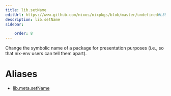 ```yaml
---
title: lib.setName
editUrl: https://www.github.com/nixos/nixpkgs/blob/master/undefined#L35C13
description: lib.setName
sidebar:

    order: 8
---
```


Change the symbolic name of a package for presentation purposes
(i.e., so that nix-env users can tell them apart).


# Aliases

- [lib.meta.setName](/nix-doc-comments/reference/lib/meta/lib-meta-setname)


